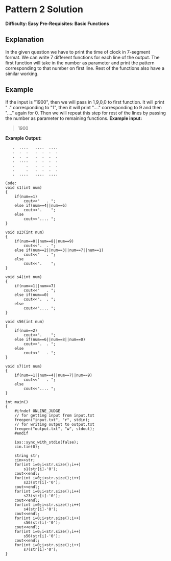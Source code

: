 
# Pattern 2 Solution


**Difficulty: Easy**
**Pre-Requisites: Basic Functions**
## Explanation
 In the given question we have to print the time of clock in 7-segment format. 
We can write 7 different functions for each line of the output. The first function will take in the number as parameter and print the pattern corresponding to that number on first line. Rest of the functions also have a similar working.

## Example
If the input is "1900", then we will pass in 1,9,0,0 to first function. It will print "   ." corresponding to "1", then it will print "...." corresponding to 9 and then "...." again for 0. 
Then we will repeat this step for rest of the lines by passing the number as parameter to remaining functions.
**Example input:**

> 1900

**Example Output:**

```
   .  ....   ....  ....
   .  .  .   .  .  .  .
   .  .  .   .  .  .  .
   .  ....   .  .  .  .
   .     .   .  .  .  .
   .     .   .  .  .  .
   .  ....   ....  ....  

```

```
Code:
void s1(int num)
{
	if(num==1)
		cout<<"   . ";
	else if(num==4||num==6)
		cout<<".    ";
	else	
		cout<<".... "; 
}

void s23(int num)
{
	if(num==0||num==8||num==9)
		cout<<".  . ";
	else if(num==2||num==3||num==7||num==1)
		cout<<"   . ";
	else
		cout<<".    ";
}

void s4(int num)
{
	if(num==1||num==7)
		cout<<"   . ";
	else if(num==0)
		cout<<".  . ";
	else
		cout<<".... "; 
}

void s56(int num)
{
	if(num==2)
		cout<<".    ";
	else if(num==6||num==8||num==0)
		cout<<".  . ";
	else
		cout<<"   . ";
}

void s7(int num)
{
	if(num==1||num==4||num==7||num==9)
		cout<<"   . ";
	else 
		cout<<".... ";
}

int main()
{
	#ifndef ONLINE_JUDGE
	// for getting input from input.txt
	freopen("input.txt", "r", stdin);
	// for writing output to output.txt
	freopen("output.txt", "w", stdout);
	#endif

	ios::sync_with_stdio(false);
  	cin.tie(0);

  	string str;
  	cin>>str;
  	for(int i=0;i<str.size();i++)
  		s1(str[i]-'0');
  	cout<<endl;
  	for(int i=0;i<str.size();i++)
  		s23(str[i]-'0');
  	cout<<endl;
  	for(int i=0;i<str.size();i++)
  		s23(str[i]-'0');
  	cout<<endl;
  	for(int i=0;i<str.size();i++)
  		s4(str[i]-'0');
  	cout<<endl;
  	for(int i=0;i<str.size();i++)
  		s56(str[i]-'0');
  	cout<<endl;
  	for(int i=0;i<str.size();i++)
  		s56(str[i]-'0');
  	cout<<endl;
  	for(int i=0;i<str.size();i++)
  		s7(str[i]-'0');
}
```

